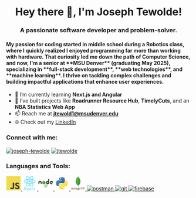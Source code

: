 <h1 align="center">Hey there 👋, I'm Joseph Tewolde!</h1>
<h3 align="center">A passionate software developer and problem-solver.</h3>

<h4>
My passion for coding started in middle school during a Robotics class, where I quickly realized I enjoyed programming far more than working with hardware. That curiosity led me down the path of Computer Science, and now, I'm a senior at **MSU Denver** (graduating May 2025), specializing in **full-stack development**, **web technologies**, and **machine learning**. I thrive on tackling complex challenges and building impactful applications that enhance user experiences.
</h4>

- 🌱 I’m currently learning **Next.js and Angular**  
- 🚀 I’ve built projects like **Roadrunner Resource Hub**, **TimelyCuts**, and an **NBA Statistics Web App**  
- 📫 Reach me at **jtewold1@msudenver.edu**  
- 🌐 Check out my [LinkedIn](https://www.linkedin.com/in/joseph-tewolde-88295a244/)  

<h3 align="left">Connect with me:</h3>
<p align="left">
<a href="https://linkedin.com/in/joseph-tewolde-88295a244" target="blank"><img align="center" src="https://raw.githubusercontent.com/rahuldkjain/github-profile-readme-generator/master/src/images/icons/Social/linked-in-alt.svg" alt="joseph-tewolde" height="30" width="40" /></a>
<a href="https://github.com/jtewolde" target="blank"><img align="center" src="https://raw.githubusercontent.com/rahuldkjain/github-profile-readme-generator/master/src/images/icons/Social/github.svg" alt="jtewolde" height="30" width="40" /></a>
</p>

<h3 align="left">Languages and Tools:</h3>
<p align="left">
<a href="https://developer.mozilla.org/en-US/docs/Web/JavaScript" target="_blank" rel="noreferrer">
<img src="https://raw.githubusercontent.com/devicons/devicon/master/icons/javascript/javascript-original.svg" alt="javascript" width="40" height="40"/>
</a>
<a href="https://reactjs.org/" target="_blank" rel="noreferrer">
<img src="https://raw.githubusercontent.com/devicons/devicon/master/icons/react/react-original-wordmark.svg" alt="react" width="40" height="40"/>
</a>
<a href="https://nodejs.org" target="_blank" rel="noreferrer">
<img src="https://raw.githubusercontent.com/devicons/devicon/master/icons/nodejs/nodejs-original-wordmark.svg" alt="nodejs" width="40" height="40"/>
</a>
<a href="https://www.python.org/" target="_blank" rel="noreferrer">
<img src="https://raw.githubusercontent.com/devicons/devicon/master/icons/python/python-original.svg" alt="python" width="40" height="40"/>
</a>
<a href="https://www.mongodb.com/" target="_blank" rel="noreferrer">
<img src="https://raw.githubusercontent.com/devicons/devicon/master/icons/mongodb/mongodb-original-wordmark.svg" alt="mongodb" width="40" height="40"/>
</a>
<a href="https://www.postman.com/" target="_blank" rel="noreferrer">
<img src="https://www.vectorlogo.zone/logos/getpostman/getpostman-icon.svg" alt="postman" width="40" height="40"/>
</a>
<a href="https://git-scm.com/" target="_blank" rel="noreferrer">
<img src="https://www.vectorlogo.zone/logos/git-scm/git-scm-icon.svg" alt="git" width="40" height="40"/>
</a>
<a href="https://firebase.google.com/" target="_blank" rel="noreferrer">
<img src="https://www.vectorlogo.zone/logos/firebase/firebase-icon.svg" alt="firebase" width="40" height="40"/>
</a>
</p>
